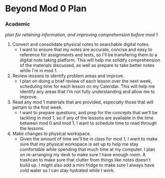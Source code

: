 # Beyond Mod 0 Plan

### Academic
*plan for retaining information, and improving comprehension before mod 1*
1. Convert and consolidate physical notes to searchable digital notes.
    - I want to ensure that my notes are accurate, concise and easy to reference for assignments and tests, so I'll be transfering them to a digital note taking platform. This will help me solidify comprehension of the materials discussed, as well as prepare to take better notes while I'm in mod 1.
2. Review lessons to identify problem areas and improve.
    - I plan on doing a brief review of each lesson over the next week, scheduling time for each lesson on my Calendar. This will help me identify any areas that I'm not fully understanding and allow me to improve. 
3. Read any mod 1 materials that are provided, especially those that will pertain to the first week.
    - I want to prepare questions, and prep for the concepts that we'll be tackling in mod 1, so if any of the lessons are available in the time between mod 0 and mod 1, I want to schedule time to read through the lessons.
4. Make changes to physical workspace.
    - Given the amount of time we'll be in class for mod 1, I want to make sure that my physical workspace is set up to help me stay comfortable while spending that much time at my computer. I plan on re-arranging my desk to make sure I have enough room. A trashcan to make sure that clutter from things like notes doesn't build up. I might also add a mini fridge to make sure I always have cold water so I can stay hydrated while I work.


